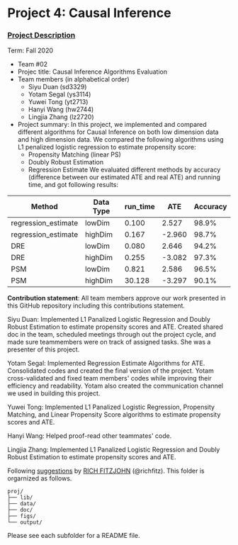 # Project 4: Causal Inference

### [Project Description](doc/project4_desc.md)

Term: Fall 2020

+ Team #02
+ Projec title: Causal Inference Algorithms Evaluation 
+ Team members (in alphabetical order)
	+ Siyu Duan (sd3329)
	+ Yotam Segal (ys3114)
	+ Yuwei Tong (yt2713)
	+ Hanyi Wang (hw2744)
	+ Lingjia Zhang (lz2720) 
+ Project summary: In this project, we implemented and compared different algorithms for Causal Inference on both low dimension data and high dimension data. We compared the following algorithms using L1 penalized logistic regression to estimate propensity score:
	+ Propensity Matching (linear PS)
	+ Doubly Robust Estimation
	+ Regression Estimate
We evaluated different methods by accuracy (difference between our estimated ATE and real ATE) and running time, and got following results:

Method | Data Type | run_time | ATE | Accuracy   
--- | --- | --- | --- | ---  
regression_estimate | lowDim| 0.100 | 2.527 | 98.9%    
regression_estimate | highDim | 0.167 | -2.960 | 98.7%
DRE | lowDim | 0.080 | 2.646 | 94.2%
DRE | highDim | 0.255 | -3.082 | 97.3%
PSM | lowDim | 0.821 | 2.586 | 96.5%
PSM | highDim | 30.128 | -3.297 | 90.1%
     


	
**Contribution statement**: All team members approve our work presented in this GitHub repository including this contributions statement. 

Siyu Duan:  Implemented L1 Panalized Logistic Regression and Doubly Robust Estimation to estimate propensity scores and ATE. Created shared doc in the team, scheduled meetings through out the project cycle, and made sure teammembers were on track of assigned tasks.  She was a presenter of this project. 

Yotam Segal: Implemented Regression Estimate Algorithms for ATE.  Consolidated codes and created the final version of the project. Yotam cross-validated and fixed team members' codes while improving their efficiency and readability. Yotam also created the communication channel we used in building this project. 

Yuwei Tong: Implemented L1 Panalized Logistic Regression, Propensity Matching, and Linear Propensity Score algorithms to estimate propensity scores and ATE. 

Hanyi Wang: Helped proof-read other teammates' code. 

Lingjia Zhang: Implemented L1 Panalized Logistic Regression and Doubly Robust Estimation to estimate propensity scores and ATE. 

Following [suggestions](http://nicercode.github.io/blog/2013-04-05-projects/) by [RICH FITZJOHN](http://nicercode.github.io/about/#Team) (@richfitz). This folder is orgarnized as follows.

```
proj/
├── lib/
├── data/
├── doc/
├── figs/
└── output/
```

Please see each subfolder for a README file.
